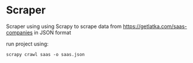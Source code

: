 # Scraper
Scraper using using Scrapy to scrape data from https://getlatka.com/saas-companies in JSON format

run project using:
```
scrapy crawl saas -o saas.json 
```
